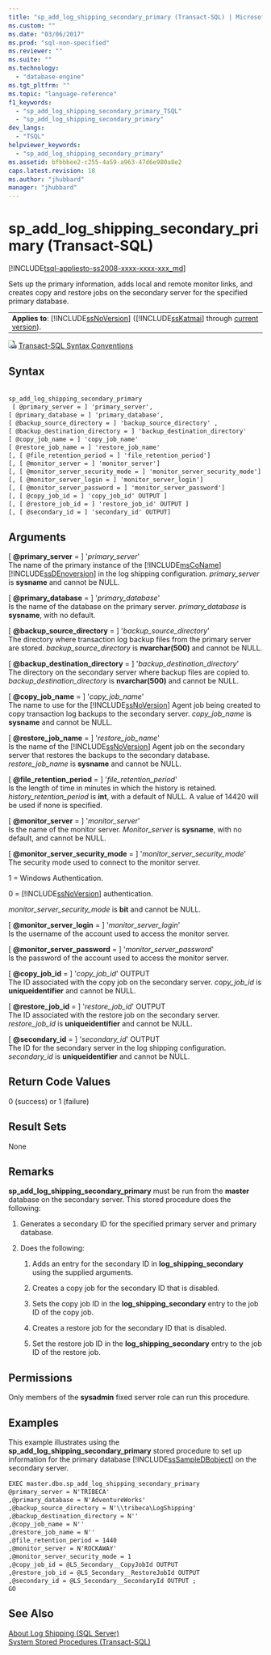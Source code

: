 ```yaml
---
title: "sp_add_log_shipping_secondary_primary (Transact-SQL) | Microsoft Docs"
ms.custom: ""
ms.date: "03/06/2017"
ms.prod: "sql-non-specified"
ms.reviewer: ""
ms.suite: ""
ms.technology: 
  - "database-engine"
ms.tgt_pltfrm: ""
ms.topic: "language-reference"
f1_keywords: 
  - "sp_add_log_shipping_secondary_primary_TSQL"
  - "sp_add_log_shipping_secondary_primary"
dev_langs: 
  - "TSQL"
helpviewer_keywords: 
  - "sp_add_log_shipping_secondary_primary"
ms.assetid: bfbbbee2-c255-4a59-a963-47d6e980a8e2
caps.latest.revision: 18
ms.author: "jhubbard"
manager: "jhubbard"
---
```

# sp_add_log_shipping_secondary_primary (Transact-SQL)
[!INCLUDE[tsql-appliesto-ss2008-xxxx-xxxx-xxx_md](../../database-engine/configure/windows/includes/tsql-appliesto-ss2008-xxxx-xxxx-xxx-md.md)]

  Sets up the primary information, adds local and remote monitor links, and creates copy and restore jobs on the secondary server for the specified primary database.  
  
||  
|-|  
|**Applies to**: [!INCLUDE[ssNoVersion](../../advanced-analytics/r-services/includes/ssnoversion-md.md)] ([!INCLUDE[ssKatmai](../../analysis-services/data-mining/includes/sskatmai-md.md)] through [current version](http://go.microsoft.com/fwlink/p/?LinkId=299658)).|  
  
 ![Topic link icon](../../database-engine/configure/windows/media/topic-link.gif "Topic link icon") [Transact-SQL Syntax Conventions](../Topic/Transact-SQL%20Syntax%20Conventions%20\(Transact-SQL\).md)  
  
## Syntax  
  
```  
  
sp_add_log_shipping_secondary_primary  
 [ @primary_server = ] 'primary_server',   
[ @primary_database = ] 'primary_database',  
[ @backup_source_directory = ] 'backup_source_directory' ,   
[ @backup_destination_directory = ] 'backup_destination_directory'  
[ @copy_job_name = ] 'copy_job_name'  
[ @restore_job_name = ] 'restore_job_name'  
[, [ @file_retention_period = ] 'file_retention_period']  
[, [ @monitor_server = ] 'monitor_server']  
[, [ @monitor_server_security_mode = ] 'monitor_server_security_mode']  
[, [ @monitor_server_login = ] 'monitor_server_login']  
[, [ @monitor_server_password = ] 'monitor_server_password']  
[, [ @copy_job_id = ] 'copy_job_id' OUTPUT ]  
[, [ @restore_job_id = ] 'restore_job_id' OUTPUT ]  
[, [ @secondary_id = ] 'secondary_id' OUTPUT]  
```  
  
## Arguments  
 [ **@primary_server** = ] '*primary_server*'  
 The name of the primary instance of the [!INCLUDE[msCoName](../../advanced-analytics/r-services/tutorials/includes/msconame-md.md)] [!INCLUDE[ssDEnoversion](../../analysis-services/instances/install/windows/includes/ssdenoversion-md.md)] in the log shipping configuration. *primary_server* is **sysname** and cannot be NULL.  
  
 [ **@primary_database** = ] '*primary_database*'  
 Is the name of the database on the primary server. *primary_database* is **sysname**, with no default.  
  
 [ **@backup_source_directory** = ] '*backup_source_directory*'  
 The directory where transaction log backup files from the primary server are stored. *backup_source_directory* is **nvarchar(500)** and cannot be NULL.  
  
 [ **@backup_destination_directory** = ] '*backup_destination_directory*'  
 The directory on the secondary server where backup files are copied to. *backup_destination_directory* is **nvarchar(500)** and cannot be NULL.  
  
 [ **@copy_job_name** = ] '*copy_job_name*'  
 The name to use for the [!INCLUDE[ssNoVersion](../../advanced-analytics/r-services/includes/ssnoversion-md.md)] Agent job being created to copy transaction log backups to the secondary server. *copy_job_name* is **sysname** and cannot be NULL.  
  
 [ **@restore_job_name** = ] '*restore_job_name*'  
 Is the name of the [!INCLUDE[ssNoVersion](../../advanced-analytics/r-services/includes/ssnoversion-md.md)] Agent job on the secondary server that restores the backups to the secondary database. *restore_job_name* is **sysname** and cannot be NULL.  
  
 [ **@file_retention_period** = ] '*file_retention_period*'  
 Is the length of time in minutes in which the history is retained. *history_retention_period* is **int**, with a default of NULL. A value of 14420 will be used if none is specified.  
  
 [ **@monitor_server** = ] '*monitor_server*'  
 Is the name of the monitor server. *Monitor_server* is **sysname**, with no default, and cannot be NULL.  
  
 [ **@monitor_server_security_mode** = ] '*monitor_server_security_mode*'  
 The security mode used to connect to the monitor server.  
  
 1 = Windows Authentication.  
  
 0 = [!INCLUDE[ssNoVersion](../../advanced-analytics/r-services/includes/ssnoversion-md.md)] authentication.  
  
 *monitor_server_security_mode* is **bit** and cannot be NULL.  
  
 [ **@monitor_server_login** = ] '*monitor_server_login*'  
 Is the username of the account used to access the monitor server.  
  
 [ **@monitor_server_password** = ] '*monitor_server_password*'  
 Is the password of the account used to access the monitor server.  
  
 [ **@copy_job_id** = ] '*copy_job_id*' OUTPUT  
 The ID associated with the copy job on the secondary server. *copy_job_id* is **uniqueidentifier** and cannot be NULL.  
  
 [ **@restore_job_id** = ] '*restore_job_id*' OUTPUT  
 The ID associated with the restore job on the secondary server. *restore_job_id* is **uniqueidentifier** and cannot be NULL.  
  
 [ **@secondary_id** = ] '*secondary_id*' OUTPUT  
 The ID for the secondary server in the log shipping configuration. *secondary_id* is **uniqueidentifier** and cannot be NULL.  
  
## Return Code Values  
 0 (success) or 1 (failure)  
  
## Result Sets  
 None  
  
## Remarks  
 **sp_add_log_shipping_secondary_primary** must be run from the **master** database on the secondary server. This stored procedure does the following:  
  
1.  Generates a secondary ID for the specified primary server and primary database.  
  
2.  Does the following:  
  
    1.  Adds an entry for the secondary ID in **log_shipping_secondary** using the supplied arguments.  
  
    2.  Creates a copy job for the secondary ID that is disabled.  
  
    3.  Sets the copy job ID in the **log_shipping_secondary** entry to the job ID of the copy job.  
  
    4.  Creates a restore job for the secondary ID that is disabled.  
  
    5.  Set the restore job ID in the **log_shipping_secondary** entry to the job ID of the restore job.  
  
## Permissions  
 Only members of the **sysadmin** fixed server role can run this procedure.  
  
## Examples  
 This example illustrates using the **sp_add_log_shipping_secondary_primary** stored procedure to set up information for the primary database [!INCLUDE[ssSampleDBobject](../../database-engine/availability-groups/windows/includes/sssampledbobject-md.md)] on the secondary server.  
  
```  
EXEC master.dbo.sp_add_log_shipping_secondary_primary   
@primary_server = N'TRIBECA'   
,@primary_database = N'AdventureWorks'   
,@backup_source_directory = N'\\tribeca\LogShipping'   
,@backup_destination_directory = N''   
,@copy_job_name = N''   
,@restore_job_name = N''   
,@file_retention_period = 1440   
,@monitor_server = N'ROCKAWAY'   
,@monitor_server_security_mode = 1   
,@copy_job_id = @LS_Secondary__CopyJobId OUTPUT   
,@restore_job_id = @LS_Secondary__RestoreJobId OUTPUT   
,@secondary_id = @LS_Secondary__SecondaryId OUTPUT ;  
GO  
```  
  
## See Also  
 [About Log Shipping &#40;SQL Server&#41;](../../database-engine/log-shipping/about-log-shipping-sql-server.md)   
 [System Stored Procedures &#40;Transact-SQL&#41;](../../relational-databases/system-stored-procedures/system-stored-procedures-transact-sql.md)  
  
  
